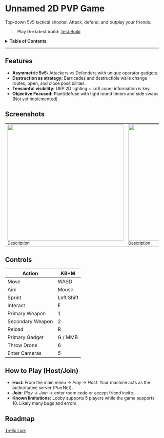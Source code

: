 # Unnamed 2D PVP Game
Top-down 5v5 tactical shooter. Attack, defend, and outplay your friends.

> **Play the latest build:** [Test Build](https://github.com/und3d/Unnamed-2D-PVP-Game/releases)

<details>
<summary><strong>Table of Contents</strong></summary>

- [Features](#features)
- [Screenshots](#screenshots)
- [Controls](#controls)
- [How to Play (Host/Join)](#how-to-play-hostjoin)
- [Roadmap](#roadmap)
</details>

---

## Features
- **Asymmetric 5v5:** Attackers vs Defenders with unique operator gadgets.
- **Destruction as strategy:** Barricades and destructible walls change routes, open, and close possibilities.
- **Tensionful visibility:** URP 2D lighting + LoS cone; information is key.
- **Objective Focused:** Plant/defuse with tight round timers and side swaps (Not yet implemented).

## Screenshots
<table>
  <tr>
    <td><img src="docs/screen_01.gif" width="380"><br/><sub>Description</sub></td>
    <td><img src="docs/screen_02.png" width="380"><br/><sub>Description</sub></td>
  </tr>
</table>

## Controls
| Action | KB+M |
|---|---|
| Move | WASD |
| Aim | Mouse |
| Sprint | Left Shift |
| Interact | F |
| Primary Weapon | 1 |
| Secondary Weapon | 2 |
| Reload | R |
| Primary Gadget | G / MMB |
| Throw Drone | 6 |
| Enter Cameras | 5 |

## How to Play (Host/Join)
- **Host:** From the main menu → *Play* → *Host*. Your machine acts as the authoritative server (PurrNet).
- **Join:** *Play* → *Join* → enter room code or accept friend invite.
- **Known limitations:** Lobby supports 5 players while the game supports 10. Likely many bugs and errors.

## Roadmap
[Trello Link](https://trello.com/invite/b/687578f3566bb1beac31ad0a/ATTI076c19cae3b832cd77698516d66f6a9f764B7DC9/2d-pvp-game)
